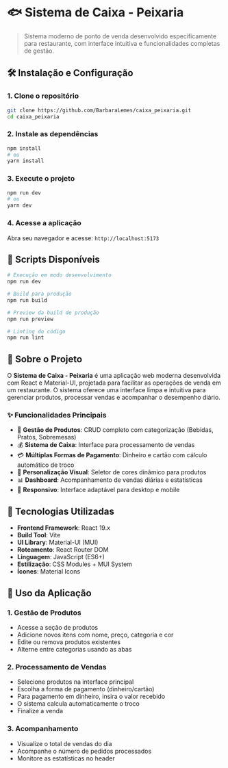 # 🐟 Sistema de Caixa - Peixaria

> Sistema moderno de ponto de venda desenvolvido especificamente para restaurante, com interface intuitiva e funcionalidades completas de gestão.

## 🛠️ Instalação e Configuração

### 1. Clone o repositório
```bash
git clone https://github.com/BarbaraLemes/caixa_peixaria.git
cd caixa_peixaria
```

### 2. Instale as dependências
```bash
npm install
# ou
yarn install
```

### 3. Execute o projeto
```bash
npm run dev
# ou
yarn dev
```

### 4. Acesse a aplicação
Abra seu navegador e acesse: `http://localhost:5173`


## 🎯 Scripts Disponíveis

```bash
# Execução em modo desenvolvimento
npm run dev

# Build para produção
npm run build

# Preview da build de produção
npm run preview

# Linting do código
npm run lint
```

## 📖 Sobre o Projeto

O **Sistema de Caixa - Peixaria** é uma aplicação web moderna desenvolvida com React e Material-UI, projetada para facilitar as operações de venda em um restaurante. O sistema oferece uma interface limpa e intuitiva para gerenciar produtos, processar vendas e acompanhar o desempenho diário.

### ✨ Funcionalidades Principais

- 🛒 **Gestão de Produtos**: CRUD completo com categorização (Bebidas, Pratos, Sobremesas)
- 💰 **Sistema de Caixa**: Interface para processamento de vendas
- 💳 **Múltiplas Formas de Pagamento**: Dinheiro e cartão com cálculo automático de troco
- 🎨 **Personalização Visual**: Seletor de cores dinâmico para produtos
- 📊 **Dashboard**: Acompanhamento de vendas diárias e estatísticas
- 📱 **Responsivo**: Interface adaptável para desktop e mobile

## 🚀 Tecnologias Utilizadas

- **Frontend Framework**: React 19.x
- **Build Tool**: Vite
- **UI Library**: Material-UI (MUI)
- **Roteamento**: React Router DOM
- **Linguagem**: JavaScript (ES6+)
- **Estilização**: CSS Modules + MUI System
- **Ícones**: Material Icons

## 📱 Uso da Aplicação

### 1. Gestão de Produtos
- Acesse a seção de produtos
- Adicione novos itens com nome, preço, categoria e cor
- Edite ou remova produtos existentes
- Alterne entre categorias usando as abas

### 2. Processamento de Vendas
- Selecione produtos na interface principal
- Escolha a forma de pagamento (dinheiro/cartão)
- Para pagamento em dinheiro, insira o valor recebido
- O sistema calcula automaticamente o troco
- Finalize a venda

### 3. Acompanhamento
- Visualize o total de vendas do dia
- Acompanhe o número de pedidos processados
- Monitore as estatísticas no header

